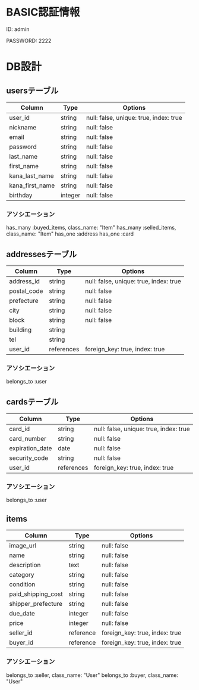 # BASIC認証情報  
ID: admin

PASSWORD: 2222


# DB設計
## usersテーブル
|Column|Type|Options|
|------|----|-------|
|user_id|string|null: false, unique: true, index: true|
|nickname|string|null: false|
|email|string|null: false|
|password|string|null: false|
|last_name|string|null: false|
|first_name|string|null: false|
|kana_last_name|string|null: false|
|kana_first_name|string|null: false|
|birthday|integer|null: false|


### アソシエーション
 has_many :buyed_items, class_name: "Item"
 has_many :selled_items, class_name: "Item"
 has_one :address
 has_one :card


## addressesテーブル
|Column|Type|Options|
|------|----|-------|
|address_id|string|null: false, unique: true, index: true|
|postal_code|string|null: false|
|prefecture|string|null: false|
|city|string|null: false|
|block|string|null: false|
|building|string||
|tel|string||
|user_id|references|foreign_key: true, index: true|


### アソシエーション
belongs_to :user


## cardsテーブル
|Column|Type|Options|
|------|----|-------|
|card_id|string|null: false, unique: true, index: true|
|card_number|string|null: false|
|expiration_date|date|null: false|
|security_code|string|null: false|
|user_id|references|foreign_key: true, index: true|
### アソシエーション
 belongs_to :user



## items
|Column|Type|Options|
|------|----|-------|
|image_url|string|null: false|
|name|string|null: false|
|description|text|null: false|
|category|string|null: false|
|condition|string|null: false|
|paid_shipping_cost|string|null: false|
|shipper_prefecture|string|null: false|
|due_date|integer|null: false|
|price|integer|null: false|
|seller_id|reference|foreign_key: true, index: true|
|buyer_id|reference|foreign_key: true, index: true|

### アソシエーション
 belongs_to :seller, class_name: "User"
 belongs_to :buyer, class_name: "User"
 

